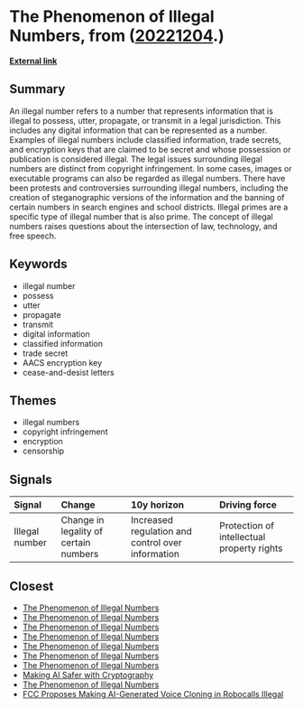 # __The Phenomenon of Illegal Numbers__, from ([20221204](https://kghosh.substack.com/p/20221204).)

__[External link](https://en.wikipedia.org/wiki/Illegal_number)__



## Summary

An illegal number refers to a number that represents information that is illegal to possess, utter, propagate, or transmit in a legal jurisdiction. This includes any digital information that can be represented as a number. Examples of illegal numbers include classified information, trade secrets, and encryption keys that are claimed to be secret and whose possession or publication is considered illegal. The legal issues surrounding illegal numbers are distinct from copyright infringement. In some cases, images or executable programs can also be regarded as illegal numbers. There have been protests and controversies surrounding illegal numbers, including the creation of steganographic versions of the information and the banning of certain numbers in search engines and school districts. Illegal primes are a specific type of illegal number that is also prime. The concept of illegal numbers raises questions about the intersection of law, technology, and free speech.

## Keywords

* illegal number
* possess
* utter
* propagate
* transmit
* digital information
* classified information
* trade secret
* AACS encryption key
* cease-and-desist letters

## Themes

* illegal numbers
* copyright infringement
* encryption
* censorship

## Signals

| Signal         | Change                                | 10y horizon                                       | Driving force                              |
|:---------------|:--------------------------------------|:--------------------------------------------------|:-------------------------------------------|
| Illegal number | Change in legality of certain numbers | Increased regulation and control over information | Protection of intellectual property rights |

## Closest

* [The Phenomenon of Illegal Numbers](63aeeab522c47062e02f671fd01a7b63)
* [The Phenomenon of Illegal Numbers](63aeeab522c47062e02f671fd01a7b63)
* [The Phenomenon of Illegal Numbers](63aeeab522c47062e02f671fd01a7b63)
* [The Phenomenon of Illegal Numbers](63aeeab522c47062e02f671fd01a7b63)
* [The Phenomenon of Illegal Numbers](63aeeab522c47062e02f671fd01a7b63)
* [The Phenomenon of Illegal Numbers](63aeeab522c47062e02f671fd01a7b63)
* [The Phenomenon of Illegal Numbers](63aeeab522c47062e02f671fd01a7b63)
* [Making AI Safer with Cryptography](9ec84987bda1e0a307c2c31c6ed2462d)
* [The Phenomenon of Illegal Numbers](63aeeab522c47062e02f671fd01a7b63)
* [FCC Proposes Making AI-Generated Voice Cloning in Robocalls Illegal](5d77e0fdec3810e3808f7551b9eb3b1c)